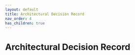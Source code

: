 ```yaml
---
layout: default
title: Architectural Decision Record
nav_order: 4
has_children: true
---
```


# Architectural Decision Record
